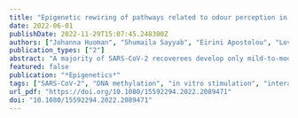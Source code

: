 ```yaml
---
title: "Epigenetic rewiring of pathways related to odour perception in immune cells exposed to SARS-CoV-2 in vivo and in vitro"
date: 2022-06-01
publishDate: 2022-11-29T15:07:45.248300Z
authors: ["Johanna Huoman", "Shumaila Sayyab", "Eirini Apostolou", "Lovisa Karlsson", "Lucas Porcile", "Muhammad Rizwan", "Sumit Sharma", "Jyotirmoy Das", "Anders Rosén", "Maria Lerm"]
publication_types: ["2"]
abstract: "A majority of SARS-CoV-2 recoverees develop only mild-to-moderate symptoms, while some remain completely asymptomatic. Although viruses, including SARS-CoV-2, may evade host immune responses by epigenetic mechanisms including DNA methylation, little is known about whether these modifications are important in defence against and healthy recovery from COVID-19 in the host. To this end, epigenome-wide DNA methylation patterns from COVID-19 convalescents were compared to uninfected controls from before and after the pandemic. Peripheral blood mononuclear cell (PBMC) DNA was extracted from uninfected controls, COVID-19 convalescents, and symptom-free individuals with SARS-CoV-2-specific T cell-responses, as well as from PBMCs stimulated in vitro with SARS-CoV-2. Subsequently, the Illumina MethylationEPIC 850K array was performed, and statistical/bioinformatic analyses comprised differential DNA methylation, pathway over-representation, and module identification analyses. Differential DNA methylation patterns distinguished COVID-19 convalescents from uninfected controls, with similar results in an experimental SARS-CoV-2 infection model. A SARS-CoV-2-induced module was identified in vivo, comprising 66 genes of which six (TP53, INS, HSPA4, SP1, ESR1, and FAS) were present in corresponding in vitro analyses. Over-representation analyses revealed involvement in Wnt, muscarinic acetylcholine receptor signalling, and gonadotropin-releasing hormone receptor pathways. Furthermore, numerous differentially methylated and network genes from both settings interacted with the SARS-CoV-2 interactome. Altered DNA methylation patterns of COVID-19 convalescents suggest recovery from mild-to-moderate SARS-CoV-2 infection leaves longstanding epigenetic traces. Both in vitro and in vivo exposure caused epigenetic modulation of pathways thataffect odour perception. Future studies should determine whether this reflects host-induced protective antiviral defense or targeted viral hijacking to evade host defence."
featured: false
publication: "*Epigenetics*"
tags: ["SARS-CoV-2", "DNA methylation", "in vitro stimulation", "interactome", "mild-to-moderate", "module identification", "network analysis", "PBMC"]
url_pdf: "https://doi.org/10.1080/15592294.2022.2089471"
doi: "10.1080/15592294.2022.2089471"
---
```


